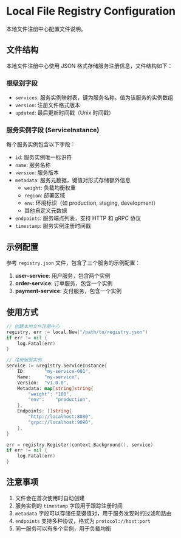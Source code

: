 # Local File Registry Configuration

本地文件注册中心配置文件说明。

## 文件结构

本地文件注册中心使用 JSON 格式存储服务注册信息，文件结构如下：

### 根级别字段

- `services`: 服务实例映射表，键为服务名称，值为该服务的实例数组
- `version`: 注册文件格式版本
- `updated`: 最后更新时间戳（Unix 时间戳）

### 服务实例字段 (ServiceInstance)

每个服务实例包含以下字段：

- `id`: 服务实例唯一标识符
- `name`: 服务名称
- `version`: 服务版本
- `metadata`: 服务元数据，键值对形式存储额外信息
  - `weight`: 负载均衡权重
  - `region`: 部署区域
  - `env`: 环境标识（如 production, staging, development）
  - 其他自定义元数据
- `endpoints`: 服务端点列表，支持 HTTP 和 gRPC 协议
- `timestamp`: 服务实例注册时间戳

## 示例配置

参考 `registry.json` 文件，包含了三个服务的示例配置：

1. **user-service**: 用户服务，包含两个实例
2. **order-service**: 订单服务，包含一个实例
3. **payment-service**: 支付服务，包含一个实例

## 使用方式

```go
// 创建本地文件注册中心
registry, err := local.New("/path/to/registry.json")
if err != nil {
    log.Fatal(err)
}

// 注册服务实例
service := &registry.ServiceInstance{
    ID:       "my-service-001",
    Name:     "my-service",
    Version:  "v1.0.0",
    Metadata: map[string]string{
        "weight": "100",
        "env":    "production",
    },
    Endpoints: []string{
        "http://localhost:8080",
        "grpc://localhost:9090",
    },
}

err = registry.Register(context.Background(), service)
if err != nil {
    log.Fatal(err)
}
```

## 注意事项

1. 文件会在首次使用时自动创建
2. 服务实例的 `timestamp` 字段用于跟踪注册时间
3. `metadata` 字段可以存储任意键值对，用于服务发现时的过滤和路由
4. `endpoints` 支持多种协议，格式为 `protocol://host:port`
5. 同一服务可以有多个实例，用于负载均衡